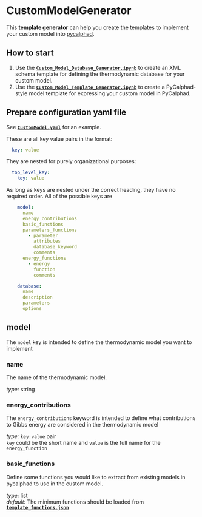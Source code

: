 # CustomModelGenerator

This **template generator** can help you create the templates to implement your custom model into [pycalphad](https://pycalphad.org/docs/latest/).

## How to start
1. Use the **[`Custom_Model_Database_Generator.ipynb`](./Custom_Model_Database_Generator.ipynb)** to create an  XML schema template for defining the thermodynamic database for your custom model.
2. Use the **[`Custom_Model_Template_Generator.ipynb`](./Custom_Model_Template_Generator.ipynb)** to create a PyCalphad-style model template for expressing your custom model in PyCalphad.

## Prepare configuration yaml file
See  **[`CustomModel.yaml`](./CustomModel.yaml)** for an example.

These are all key value pairs in the format:
```yaml
  key: value
```
They are nested for purely organizational purposes:
```yaml
  top_level_key:
    key: value
```
As long as keys are nested under the correct heading, they have no required order.
All of the possible keys are
```yaml
    model:
      name
      energy_contributions
      basic_functions
      parameters_functions
        - parameter
          attributes
          database_keyword
          comments
      energy_functions
        - energy
          function
          comments

    database:
      name
      description
      parameters
      options
```

## model
The ```model``` key is intended to define the thermodynamic model you want to implement
### name
The name of the thermodynamic model.

*type:* string

### energy_contributions
The ```energy_contributions``` keyword is intended to define what contributions to Gibbs energy are considered in the thermodynamic model

*type:* ```key:value``` pair<br>
```key``` could be the short name and ```value``` is the full name for the ```energy_function```

### basic_functions
Define some functions you would like to extract from existing models in pycalphad to use in the custom model.

*type:* list<br>
*default:* The minimum functions should be loaded from  **[`template_functions.json`](./template_functions.json)**


